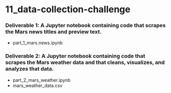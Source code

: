 # 11_data-collection-challenge
### Deliverable 1: A Jupyter notebook containing code that scrapes the Mars news titles and preview text.
- part_1_mars.news.ipynb

### Deliverable 2: A Jupyter notebook containing code that scrapes the Mars weather data and that cleans, visualizes, and analyzes that data.
- part_2_mars_weather.ipynb
- mars_weather_data.csv
